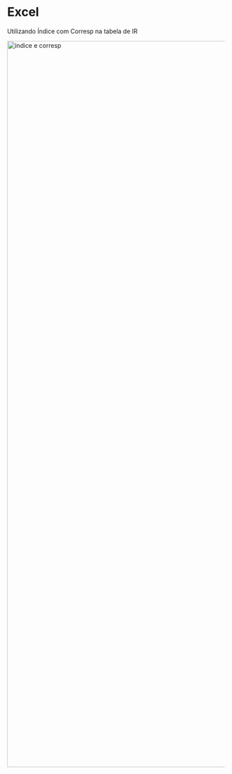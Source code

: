 # Excel
Utilizando Índice com Corresp na tabela de IR

<img src="https://github.com/Patty-Sato/Excel/assets/149587063/b6d43a19-ee3f-4d16-b100-9dcd94af5ad7" alt="indice e corresp" width=1500 height=1680>
